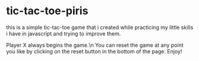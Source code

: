 # tic-tac-toe-piris
this is a simple tic-tac-toe game that i created while practicing my little skills i have in javascript and trying to improve them.

Player X always begins the game.\n
You can reset the game at any point you like by clicking on the reset button in the bottom of the page.
Enjoy!
